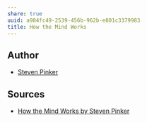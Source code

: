 ```yaml
---
share: true
uuid: a984fc49-2539-456b-962b-e801c3379983
title: How the Mind Works
---
```

## Author

* [Steven Pinker](/undefined)
## Sources

* [How the Mind Works by Steven Pinker](https://www.goodreads.com/book/show/835623.How_the_Mind_Works)